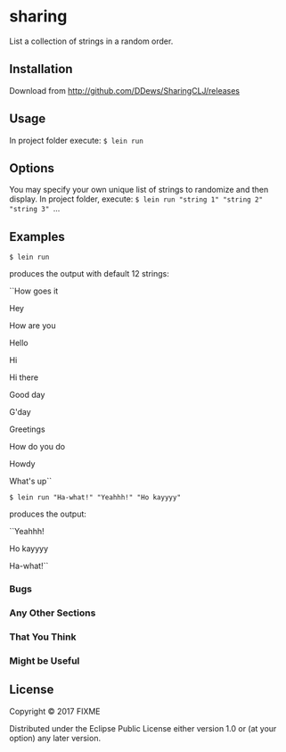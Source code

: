 # sharing

List a collection of strings in a random order.

## Installation

Download from http://github.com/DDews/SharingCLJ/releases

## Usage
In project folder execute:
    ``$ lein run``

## Options
You may specify your own unique list of strings to randomize and then display.
In project folder, execute:
``$ lein run "string 1" "string 2" "string 3" ``...

## Examples
``$ lein run``

produces the output with default 12 strings:

``How goes it

Hey

How are you

Hello

Hi

Hi there

Good day

G'day

Greetings

How do you do

Howdy

What's up``

``$ lein run "Ha-what!" "Yeahhh!" "Ho kayyyy"``

produces the output:


``Yeahhh!

Ho kayyyy

Ha-what!``


### Bugs



### Any Other Sections
### That You Think
### Might be Useful

## License

Copyright © 2017 FIXME

Distributed under the Eclipse Public License either version 1.0 or (at
your option) any later version.

